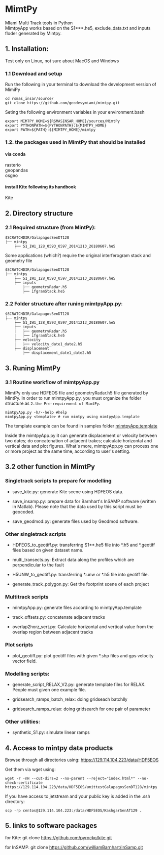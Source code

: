 # MimtPy
MIami Multi Track tools in Python  
MimtpyApp works based on the S1***.he5, exclude_data.txt and inputs floder generated by Mintpy.

## 1. Installation:
Test only on Linux, not sure about MacOS and Windows

### 1.1 Download and setup
Run the following in your terminal to download the development version of MimiPy

```
cd rsmas_insar/source/  
git clone https://github.com/geodesymiami/mimtpy.git  
```

Seting the following environment variables in your environment.bash  

```
export MIMTPY_HOME=${RSMASINSAR_HOME}/sources/MimtPy  
export PYTHONPATH=${PYTHONPATH}:${MIMTPY_HOME}  
export PATH=${PATH}:${MIMTPY_HOME}/mimtpy  
```

### 1.2. the packages used in MimtPy that should be installed

#### via conda
rasterio  
geopandas  
osgeo  

#### install Kite following its handbook
Kite  

## 2. Directory structure
### 2.1 Required structure (from MintPy):  

```
$SCRATCHDIR/GalapagosSenDT128
├── mintpy
    ├── S1_IW1_128_0593_0597_20141213_20180607.he5
```
Some applications (which?) require the original interferogram stack and geometry file
```
$SCRATCHDIR/GalapagosSenDT128
├── mintpy
    ├── S1_IW1_128_0593_0597_20141213_20180607.he5
    ├── inputs
        ├── geometryRadar.h5
        ├── ifgramStack.he5
```

### 2.2 Folder structure after runing mimtpyApp.py:

```
$SCRATCHDIR/GalapagosSenDT128
├── mintpy
    ├── S1_IW1_128_0593_0597_20141213_20180607.he5
    ├── inputs
    |   ├── geometryRadar.h5
    |   ├── ifgramStack.he5
    ├── velocity
    |   ├── velocity_date1_date2.h5 
    ├── displacement
        ├── displacement_date1_date2.h5 
```

## 3. Runing MimtPy

### 3.1 Routine workflow of mimtpyApp.py

MimtPy only use HDFEOS file and geometryRadar.h5 file generated by MintPy. In order to run mimtpyApp.py, you must organize the folder structure as ``2.the Pre-requirement of MimtPy``. 

```
mimtpyApp.py -h/--help #help
mimtpyApp.py <template> # run mimtpy using mimtpyApp.template
```
The template example can be found in samples folder [mimtpyApp.template](https://github.com/geodesymiami/mimtpy/tree/master/mimtpy/samples/mimtpyApp.template)  

Inside the mimtpyApp.py it can generate displacement or velocity between two dates; do concatenation of adjacent trakcs; calculate horizontal and vertical data and plot figures. What's more, mimtpyApp.py can process one or more project as the same time, according to user's setting.

## 3.2 other function in MimtPy

### Singletrack scripts to prepare for modelling

- save_kite.py: generate Kite scene using HDFEOS data.

- save_insamp.py: prepare data for Barnhart's InSAMP software (written in Matlab). Please note that the data used by this script must be geocoded.

- save_geodmod.py: generate files used by Geodmod software.

### Other singletrack scripts

- HDFEOS_to_geotiff.py: transferring S1**.he5 file into *.h5 and *.geotiff files based on given dataset name.

- multi_transects.py: Extract data along the profiles which are perpendicular to the fault

- H5UNW_to_geotiff.py: transferring *.unw or *.h5 file into geotiff file.

- generate_track_polygon.py: Get the footprint scene of each project  

### Multitrack scripts

- mimtpyApp.py: generate files according to mimtpyApp.template 

- track_offsets.py: concatenate adjacent tracks

- overlap2horz_vert.py: Calculate horizontal and vertical value from the overlap region between adjacent tracks

### Plot scripts

- plot_geotiff.py: plot geotiff files with given *.shp files and gps velocity vector field.


### Modelling scripts:

- generate_script_RELAX_V2.py: generate template files for RELAX. People must given one example file.

- gridsearch_ramps_batch_relax: doing gridseach batchlly

- gridsearch_ramps_relax: doing gridsearch for one pair of parameter

### Other utilities:

- synthetic_S1.py: simulate linear ramps

## 4. Access to mintpy data products
Browse through all directories using: https://129.114.104.223/data/HDF5EOS 

Get them via wget using:
```
wget -r -nH --cut-dirs=2 --no-parent --reject="index.html*" --no-check-certificate https://129.114.104.223/data/HDF5EOS/unittestGalapagosSenDT128/mintpy
```
If you have access to jetstream and  your public key is added in the .ssh directory:
```
scp -rp centos@129.114.104.223:/data/HDF5EOS/KashgarSenAT129 .
```
## 5. links to software packages

for Kite:
git clone https://github.com/pyrocko/kite.git

for InSAMP:
git clone https://github.com/williamBarnhart/InSamp.git
